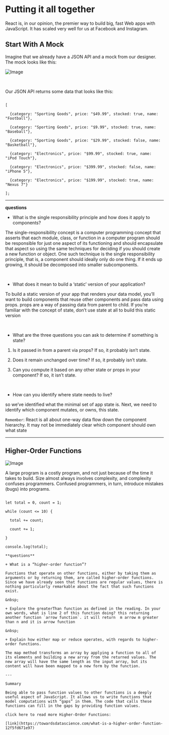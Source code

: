 # Putting it all together

React is, in our opinion, the premier way to build big, fast Web apps with JavaScript. It has scaled very well for us at Facebook and Instagram.

## Start With A Mock

Imagine that we already have a JSON API and a mock from our designer. The mock looks like this:

![Image](https://reactjs.org/static/1071fbcc9eed01fddc115b41e193ec11/d4770/thinking-in-react-mock.png)

&nbsp;

Our JSON API returns some data that looks like this:

```

[

  {category: "Sporting Goods", price: "$49.99", stocked: true, name: "Football"},

  {category: "Sporting Goods", price: "$9.99", stocked: true, name: "Baseball"},

  {category: "Sporting Goods", price: "$29.99", stocked: false, name: "Basketball"},

  {category: "Electronics", price: "$99.99", stocked: true, name: "iPod Touch"},

  {category: "Electronics", price: "$399.99", stocked: false, name: "iPhone 5"},

  {category: "Electronics", price: "$199.99", stocked: true, name: "Nexus 7"}

];

```

---

**questions**

* What is the single responsibility principle and how does it apply to components?

The single-responsibility concept is a computer programming concept that asserts that each module, class, or function in a computer program should be responsible for just one aspect of its functioning and should encapsulate that aspect so using the same techniques for deciding if you should create a new function or object. One such technique is the single responsibility principle, that is, a component should ideally only do one thing. If it ends up growing, it should be decomposed into smaller subcomponents.

&nbsp;

* What does it mean to build a ‘static’ version of your application?

To build a static version of your app that renders your data model, you’ll want to build components that reuse other components and pass data using props. props are a way of passing data from parent to child. If you’re familiar with the concept of state, don’t use state at all to build this static version

&nbsp;

*  What are the three questions you can ask to determine if something is state?

1. Is it passed in from a parent via props? If so, it probably isn’t state.

2. Does it remain unchanged over time? If so, it probably isn’t state.

3. Can you compute it based on any other state or props in your component? If so, it isn’t state.

&nbsp;

* How can you identify where state needs to live?

 so we’ve identified what the minimal set of app state is. Next, we need to identify which component mutates, or owns, this state.

`Remember`: React is all about one-way data flow down the component hierarchy. It may not be immediately clear which component should own what state

---

## Higher-Order Functions

![Image](https://eloquentjavascript.net/img/chapter_picture_5.jpg)

A large program is a costly program, and not just because of the time it takes to build. Size almost always involves complexity, and complexity confuses programmers. Confused programmers, in turn, introduce mistakes (bugs) into programs.

```

let total = 0, count = 1;

while (count <= 10) {

  total += count;

  count += 1;

}

console.log(total);

**questions**

+ What is a “higher-order function”?

Functions that operate on other functions, either by taking them as arguments or by returning them, are called higher-order functions. Since we have already seen that functions are regular values, there is nothing particularly remarkable about the fact that such functions exist.

&nbsp;

+ Explore the greaterThan function as defined in the reading. In your own words, what is line 2 of this function doing? this returning another function `arrow function`. it will return  m arrow m greater than n and it is arrow function

&nbsp;

+ Explain how either map or reduce operates, with regards to higher-order functions.

The map method transforms an array by applying a function to all of its elements and building a new array from the returned values. The new array will have the same length as the input array, but its content will have been mapped to a new form by the function.

---

Summary

Being able to pass function values to other functions is a deeply useful aspect of JavaScript. It allows us to write functions that model computations with “gaps” in them. The code that calls these functions can fill in the gaps by providing function values.

click here to read more Higher-Order Functions:

[link](https://towardsdatascience.com/what-is-a-higher-order-function-12f5fd671e97)